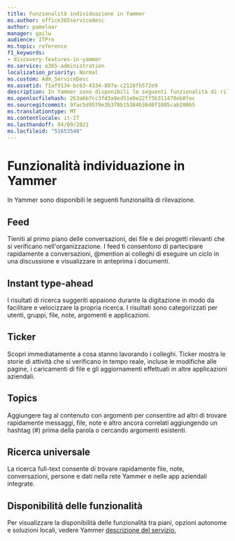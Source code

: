 ```yaml
---
title: Funzionalità individuazione in Yammer
ms.author: office365servicedesc
author: pamelaar
manager: gailw
audience: ITPro
ms.topic: reference
f1_keywords:
- discovery-features-in-yammer
ms.service: o365-administration
localization_priority: Normal
ms.custom: Adm_ServiceDesc
ms.assetid: f1af9134-bc63-4334-897a-c2120fb572e9
description: In Yammer sono disponibili le seguenti funzionalità di rilevazione.
ms.openlocfilehash: 263a6b7cc3fd3a9ed51e0e22ff5b311478eb8fec
ms.sourcegitcommit: 9fac5d9579e3b370b15384b36d0f1805cab20065
ms.translationtype: MT
ms.contentlocale: it-IT
ms.lasthandoff: 04/09/2021
ms.locfileid: "51653548"
---
```

# <a name="discovery-features-in-yammer"></a>Funzionalità individuazione in Yammer

In Yammer sono disponibili le seguenti funzionalità di rilevazione.
  
## <a name="feeds"></a>Feed

Tieniti al primo piano delle conversazioni, dei file e dei progetti rilevanti che si verificano nell'organizzazione. I feed ti consentono di partecipare rapidamente a conversazioni, @mention ai colleghi di eseguire un ciclo in una discussione e visualizzare in anteprima i documenti.

## <a name="instant-type-ahead"></a>Instant type-ahead

I risultati di ricerca suggeriti appaiono durante la digitazione in modo da facilitare e velocizzare la propria ricerca. I risultati sono categorizzati per utenti, gruppi, file, note, argomenti e applicazioni.
    
## <a name="ticker"></a>Ticker

Scopri immediatamente a cosa stanno lavorando i colleghi. Ticker mostra le storie di attività che si verificano in tempo reale, incluse le modifiche alle pagine, i caricamenti di file e gli aggiornamenti effettuati in altre applicazioni aziendali.
  
## <a name="topics"></a>Topics

Aggiungere tag al contenuto con argomenti per consentire ad altri di trovare rapidamente messaggi, file, note e altro ancora correlati aggiungendo un hashtag (#) prima della parola o cercando argomenti esistenti.
  
## <a name="universal-search"></a>Ricerca universale

La ricerca full-text consente di trovare rapidamente file, note, conversazioni, persone e dati nella rete Yammer e nelle app aziendali integrate.
  
## <a name="feature-availability"></a>Disponibilità delle funzionalità

Per visualizzare la disponibilità delle funzionalità tra piani, opzioni autonome e soluzioni locali, vedere Yammer [descrizione del servizio.](yammer-service-description.md)
  
  
